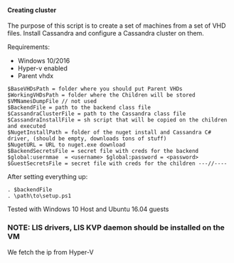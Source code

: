 #### Creating cluster

The purpose of this script is to create a set of machines from a set of VHD files.
Install Cassandra and configure a Cassandra cluster on them.

Requirements:
* Windows 10/2016
* Hyper-v enabled
* Parent vhdx

```
$BaseVHDsPath = folder where you should put Parent VHDs
$WorkingVHDsPath = folder where the Children will be stored
$VMNamesDumpFile // not used
$BackendFile = path to the backend class file
$CassandraClusterFile = path to the Cassandra class file
$CassandraInstallFile = sh script that will be copied on the children and executed
$NugetInstallPath = folder of the nuget install and Cassandra C# driver, (should be empty, downloads tons of stuff)
$NugetURL = URL to nuget.exe download
$BackendSecretsFile = secret file with creds for the backend $global:usernmae  = <username> $global:password = <password>
$GuestSecretsFile = secret file with creds for the children ---//----
```

After setting everything up:

```
. $backendFile
. \path\to\setup.ps1
```

Tested with Windows 10 Host and Ubuntu 16.04 guests

### NOTE: LIS drivers, LIS KVP daemon should be installed on the VM

We fetch the ip from Hyper-V
